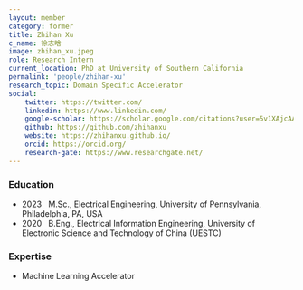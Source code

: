 ```yaml
---
layout: member
category: former
title: Zhihan Xu
c_name: 徐志晗
image: zhihan_xu.jpeg
role: Research Intern
current_location: PhD at University of Southern California
permalink: 'people/zhihan-xu'
research_topic: Domain Specific Accelerator
social:
    twitter: https://twitter.com/
    linkedin: https://www.linkedin.com/
    google-scholar: https://scholar.google.com/citations?user=5v1XAjcAAAAJ&hl=en
    github: https://github.com/zhihanxu
    website: https://zhihanxu.github.io/
    orcid: https://orcid.org/
    research-gate: https://www.researchgate.net/
---
```



### <i class="fas fa-graduation-cap"></i> Education
- 2023 &nbsp; M.Sc., Electrical Engineering, University of Pennsylvania, Philadelphia, PA, USA
- 2020 &nbsp; B.Eng., Electrical Information Engineering, University of Electronic Science and Technology of China (UESTC)

### Expertise
- Machine Learning Accelerator